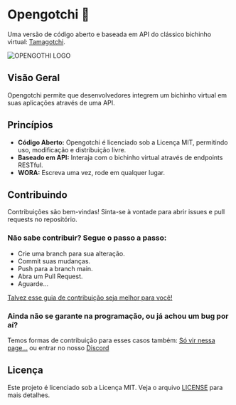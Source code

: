 # Opengotchi 👾
Uma versão de código aberto e baseada em API do clássico bichinho virtual: [Tamagotchi](https://pt.wikipedia.org/wiki/Tamagotchi).

![OPENGOTHI LOGO](https://github.com/Navelogic/Opengotchi/assets/93350805/bcc11acf-9a49-4b90-ab16-edd86819bc8f)


## Visão Geral
Opengotchi permite que desenvolvedores integrem um bichinho virtual em suas aplicações através de uma API.

## Princípios
- **Código Aberto:** Opengotchi é licenciado sob a Licença MIT, permitindo uso, modificação e distribuição livre.
- **Baseado em API:** Interaja com o bichinho virtual através de endpoints RESTful.
- **WORA:** Escreva uma vez, rode em qualquer lugar.

## Contribuindo
Contribuições são bem-vindas! Sinta-se à vontade para abrir issues e pull requests no repositório.

### Não sabe contribuir? Segue o passo a passo:
- Crie uma branch para sua alteração.
- Commit suas mudanças.
- Push para a branch main.
- Abra um Pull Request.
- Aguarde...

[Talvez esse guia de contribuição seja melhor para você!](https://github.com/Navelogic/Opengotchi/blob/main/CONTRIBUTING.md)

### Ainda não se garante na programação, ou já achou um bug por aí?
Temos formas de contribuição para esses casos também: [Só vir nessa page...](https://github.com/Navelogic/Opengotchi/issues/new/choose) ou entrar no nosso [Discord](https://discord.gg/yQSE3qbArc)

## Licença
Este projeto é licenciado sob a Licença MIT. Veja o arquivo [LICENSE](https://github.com/Navelogic/Opengotchi/blob/main/LICENSE) para mais detalhes.
